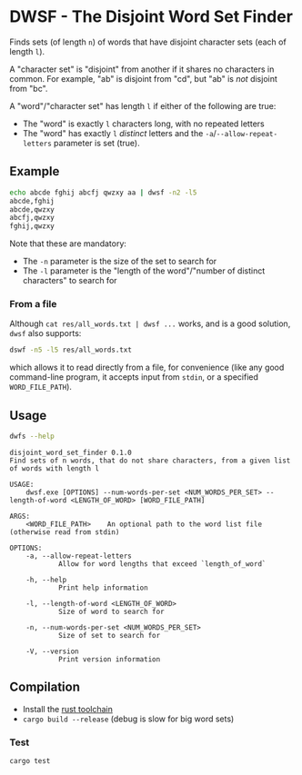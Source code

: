 # DWSF - The Disjoint Word Set Finder

Finds sets (of length `n`) of words that have disjoint character sets (each of length `l`).

A "character set" is "disjoint" from another if it shares no characters in common. For example, "ab" is disjoint from "cd", but "ab" is _not_ disjoint from "bc".

A "word"/"character set" has length `l` if either of the following are true:

- The "word" is exactly `l` characters long, with no repeated letters
- The "word" has exactly `l` _distinct_ letters and the `-a`/`--allow-repeat-letters` parameter is set (true).

## Example 

```bash
echo abcde fghij abcfj qwzxy aa | dwsf -n2 -l5
abcde,fghij
abcde,qwzxy
abcfj,qwzxy
fghij,qwzxy
```

Note that these are mandatory:

- The `-n` parameter is the size of the set to search for
- The `-l` parameter is the "length of the word"/"number of distinct characters" to search for

### From a file 

Although `cat res/all_words.txt | dwsf ...` works, and is a good solution, `dwsf` also supports:

```bash
dswf -n5 -l5 res/all_words.txt
```

which allows it to read directly from a file, for convenience (like any good command-line program, it accepts input from `stdin`, or a specified `WORD_FILE_PATH`).

## Usage

```bash
dwfs --help
```

```
disjoint_word_set_finder 0.1.0
Find sets of n words, that do not share characters, from a given list of words with length l

USAGE:
    dwsf.exe [OPTIONS] --num-words-per-set <NUM_WORDS_PER_SET> --length-of-word <LENGTH_OF_WORD> [WORD_FILE_PATH]

ARGS:
    <WORD_FILE_PATH>    An optional path to the word list file (otherwise read from stdin)

OPTIONS:
    -a, --allow-repeat-letters
            Allow for word lengths that exceed `length_of_word`

    -h, --help
            Print help information

    -l, --length-of-word <LENGTH_OF_WORD>
            Size of word to search for

    -n, --num-words-per-set <NUM_WORDS_PER_SET>
            Size of set to search for

    -V, --version
            Print version information
```

## Compilation

- Install the [rust toolchain](https://www.rust-lang.org/tools/install)
- `cargo build --release` (debug is slow for big word sets)

### Test

```bash
cargo test
```